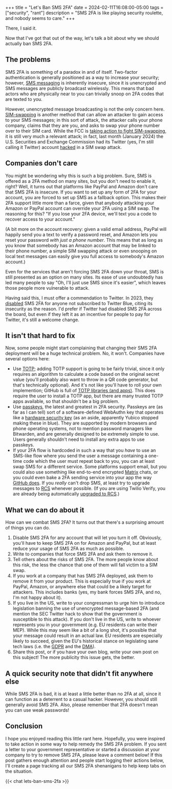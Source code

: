 +++
title = "Let's Ban SMS 2FA"
date = 2024-02-11T16:08:00-05:00
tags = ["security", "rant"]
description = "SMS 2FA is like playing security roulette, and nobody seems to care."
+++

There, I said it.

Now that I've got that out of the way, let's talk a bit about why we should actually ban SMS 2FA.

## The problems

SMS 2FA is something of a paradox in and of itself. Two-factor authentication is generally positioned as a way to increase your security; however, [SMS messaging](https://en.wikipedia.org/wiki/SMS) is inherently insecure, since it is unencrypted and SMS messages are publicly broadcast wirelessly. This means that bad actors who are physically near to you can trivially snoop on 2FA codes that are texted to you.

However, unencrypted message broadcasting is not the only concern here. [SIM-swapping](https://en.wikipedia.org/wiki/SIM_swap_scam) is another method that can allow an attacker to gain access to your SMS messages; in this sort of attack, the attacker calls your phone company, claims that they are you, and asks to swap your phone number over to their SIM card. While the FCC is [taking action to fight SIM-swapping](https://www.theverge.com/2023/7/11/23791183/fcc-sim-swapping-port-out-phone-hijacking-security-protection), it is still very much a relevant attack; in fact, last month (January 2024) the U.S. Securities and Exchange Commission had its Twitter (yes, I'm still calling it Twitter) account [hacked](https://www.techradar.com/pro/sec-reveals-how-its-twitter-account-was-hacked-and-its-rather-embarrassing) in a SIM swap attack.

## Companies don't care

You might be wondering why this is such a big problem. Sure, SMS is offered as a 2FA method on many sites, but you don't need to enable it, right? Well, it turns out that platforms like PayPal and Amazon don't care that SMS 2FA is insecure. If you want to set up any form of 2FA for your account, you are forced to set up SMS as a fallback option. This makes their 2FA support little more than a farce, given that anybody attacking your Amazon or PayPal account can override your 2FA using a SIM swap. The reasoning for this? "If you lose your 2FA device, we'll text you a code to recover access to your account."

(A bit more on the account recovery: given a valid email address, PayPal will happily send you a text to verify a password reset, and Amazon lets you reset your password *with just a phone number*. This means that as long as you know that somebody has an Amazon account that may be linked to their phone number, a simple SIM swapping attack or even snooping on local text messages can easily give you full access to somebody's Amazon account.)

Even for the services that aren't forcing SMS 2FA down your throat, SMS is still presented as an option on many sites. Its ease of use undoubtedly has led many people to say "Oh, I'll just use SMS since it's easier", which leaves those people more vulnerable to attack.

Having said this, I must offer a commendation to Twitter. In 2023, they [disabled](https://blog.twitter.com/en_us/topics/product/2023/an-update-on-two-factor-authentication-using-sms-on-twitter) SMS 2FA for anyone not subscribed to Twitter Blue, citing its insecurity as the reason. I'd prefer if Twitter had disabled SMS 2FA across the board, but even if they left it as an incentive for people to pay for Twitter, it's still a welcome change.

## It isn't that hard to fix

Now, some people might start complaining that changing their SMS 2FA deployment will be a huge technical problem. No, it won't. Companies have several options here:

- Use [TOTP](https://en.wikipedia.org/wiki/Time-based_one-time_password); adding TOTP support is going to be fairly trivial, since it only requires an algorithm to calculate a code based on the original secret value (you'll probably also want to throw in a QR code generator, but that's technically optional). And it's not like you'll have to roll your own implemention; GitHub is full of [TOTP libraries (and apps)](https://github.com/topics/totp-generator). This does require the user to install a TOTP app, but there are many trusted TOTP apps available, so that shouldn't be a big problem.
- Use [passkeys](https://www.passkeys.com), the latest and greatest in 2FA security. Passkeys are (as far as I can tell) sort of a software-defined WebAuthn key that operates like a [hardware security key](https://www.yubico.com/product/security-key-series/security-key-c-nfc-by-yubico-black/) (as an aside, apparently Yubico stopped making these in blue). They are supported by modern browsers and phone operating systems, not to mention password managers like Bitwarden, and are generally designed to be extremely simple to use. Users generally shouldn't need to install any extra apps to use passkeys.
- If your 2FA flow is hardcoded in such a way that you *have* to use an SMS-like flow where you send the user a message containing a one-time code which the user must repeat back to you, you can at least swap SMS for a different service. Some platforms support email, but you could also use something like end-to-end encrypted [Matrix](https://matrix.org) chats, or you could even bake a 2FA sending service into your app the way [GitHub does](https://github.blog/2022-01-25-secure-your-github-account-github-mobile-2fa/). If you *really* can't drop SMS, at least try to upgrade messages to [RCS](https://en.wikipedia.org/wiki/Rich_Communication_Services) whenever possible. (If you are using Twilio Verify, you are already being automatically [upgraded to RCS](https://www.twilio.com/docs/verify/rcs).)

## What we can do about it

How can we combat SMS 2FA? It turns out that there's a surprising amount of things you can do.

1. Disable SMS 2FA for any account that will let you turn it off. Obviously, you'll have to keep SMS 2FA on for Amazon and PayPal, but at least reduce your usage of SMS 2FA as much as possible.
1. Write to companies that force SMS 2FA and ask them to remove it.
1. Tell others about the risks of SMS 2FA. The more people know about this risk, the less the chance that one of them will fall victim to a SIM swap.
1. If you work at a company that has SMS 2FA deployed, ask them to remove it from your product. This is especially true if you work at PayPal, Amazon, or anywhere else that could be a likely target for attackers. This includes banks (yes, my bank forces SMS 2FA, and no, I'm not happy about it).
1. If you live in the US, write to your congressman to urge him to introduce legislation banning the use of unencrypted message-based 2FA (and mention the SEC Twitter hack to show that the government is susceptible to this attack). If you don't live in the US, write to whoever represents you in your government (e.g. EU residents can write their MEP). While this may seem like a bit of a long shot, it's possible that your message could result in an actual law. EU residents are especially likely to succeed, given the EU's historical stance on legislating sane tech laws (i.e. the [GDPR](https://en.wikipedia.org/wiki/General_Data_Protection_Regulation) and the [DMA](https://en.wikipedia.org/wiki/Digital_Markets_Act)).
1. Share this post, or if you have your own blog, write your own post on this subject! The more publicity this issue gets, the better.

## A quick security note that didn't fit anywhere else

While SMS 2FA is bad, it is at least a little better than no 2FA at all, since it can function as a deterrent to a casual hacker. However, you should still generally avoid SMS 2FA. Also, please remember that 2FA doesn't mean you can use weak passwords!

## Conclusion

I hope you enjoyed reading this little rant here. Hopefully, you were inspired to take action in some way to help remedy the SMS 2FA problem. If you sent a letter to your government representative or started a discussion at your company to try to remove SMS 2FA, please leave a comment below! If this post gathers enough attention and people start logging their actions below, I'll create a page tracking all our SMS 2FA shenanigans to help keep tabs on the situation.

{{< chat lets-ban-sms-2fa >}}
